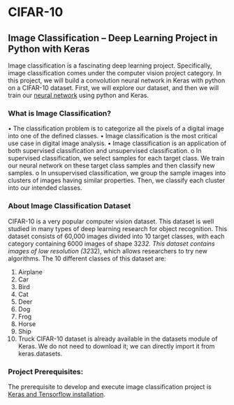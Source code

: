 # CIFAR-10
## Image Classification – Deep Learning Project in Python with Keras
Image classification is a fascinating deep learning project. Specifically, image classification comes under the computer vision project category.
In this project, we will build a convolution neural network in Keras with python on a CIFAR-10 dataset. First, we will explore our dataset, and then we will train our [neural network](http://news.mit.edu/2017/explained-neural-networks-deep-learning-0414) using python and Keras.

### What is Image Classification?
•	The classification problem is to categorize all the pixels of a digital image into one of the defined classes.
•	Image classification is the most critical use case in digital image analysis.
•	Image classification is an application of both supervised classification and unsupervised classification.
o	In supervised classification, we select samples for each target class. We train our neural network on these target class samples and then classify new samples.
o	In unsupervised classification, we group the sample images into clusters of images having similar properties. Then, we classify each cluster into our intended classes.

### About Image Classification Dataset
CIFAR-10 is a very popular computer vision dataset. This dataset is well studied in many types of deep learning research for object recognition.
This dataset consists of 60,000 images divided into 10 target classes, with each category containing 6000 images of shape 32*32. This dataset contains images of low resolution (32*32), which allows researchers to try new algorithms. The 10 different classes of this dataset are:
1.	Airplane
2.	Car
3.	Bird
4.	Cat
5.	Deer
6.	Dog
7.	Frog
8.	Horse
9.	Ship
10.	Truck
CIFAR-10 dataset is already available in the datasets module of Keras. We do not need to download it; we can directly import it from keras.datasets.

### Project Prerequisites:
The prerequisite to develop and execute image classification project is [Keras and Tensorflow installation](https://data-flair.training/blogs/install-keras-on-linux-windows/).
